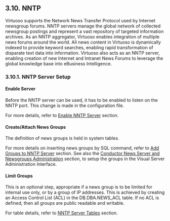 <div>

<div>

<div>

<div>

## 3.10. NNTP

</div>

</div>

</div>

Virtuoso supports the Network News Transfer Protocol used by Internet
newsgroup forums. NNTP servers manage the global network of collected
newsgroup postings and represent a vast repository of targeted
information archives. As an NNTP aggregator, Virtuoso enables
integration of multiple news forums around the world. All news content
in Virtuoso is dynamically indexed to provide keyword searches, enabling
rapid transformation of disparate text data into information. Virtuoso
also acts as an NNTP server, enabling creation of new Internet and
Intranet News Forums to leverage the global knowledge base into
eBusiness Intelligence.

<div>

<div>

<div>

<div>

### 3.10.1. NNTP Server Setup

</div>

</div>

</div>

<div>

<div>

<div>

<div>

#### Enable Server

</div>

</div>

</div>

Before the NNTP server can be used, it has to be enabled to listen on
the NNTP port. This change is made in the configuration file.

For more details, refer to
<a href="newsserver.html#newssrvenable" class="link"
title="19.5.1. Enabling the NNTP Server">Enable NNTP Server</a> section.

</div>

<div>

<div>

<div>

<div>

#### Create/Attach News Groups

</div>

</div>

</div>

The definition of news groups is held in system tables.

For more details on inserting news groups by SQL command, refer to
<a href="newssrvadm.html#newssrvadd" class="link"
title="Adding New News Server">Add Groups to NNTP Server</a> section.
See also the <a href="newssrvadm.html" class="link"
title="6.2.11. Conductor News Server Administration">Conductor News
Server and Newsgroups Administration</a> section, to setup the groups in
the Visual Server Administration Interface.

</div>

<div>

<div>

<div>

<div>

#### Limit Groups

</div>

</div>

</div>

This is an optional step, appropriate if a news group is to be limited
for internal use only, or by a group of IP addresses. This is achieved
by creating an Access Control List (ACL) in the DB.DBA.NEWS_ACL table.
If no ACL is defined, then all groups are public readable and writable.

For table details, refer to <a href="newssrvtables.html" class="link"
title="23.6.10. NNTP Server Tables">NNTP Server Tables</a> section.

</div>

</div>

</div>
